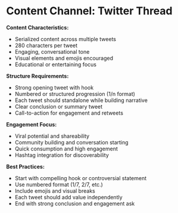 # Content Channel: Twitter Thread

**Content Characteristics:**
- Serialized content across multiple tweets
- 280 characters per tweet
- Engaging, conversational tone
- Visual elements and emojis encouraged
- Educational or entertaining focus

**Structure Requirements:**
- Strong opening tweet with hook
- Numbered or structured progression (1/n format)
- Each tweet should standalone while building narrative
- Clear conclusion or summary tweet
- Call-to-action for engagement and retweets

**Engagement Focus:**
- Viral potential and shareability
- Community building and conversation starting
- Quick consumption and high engagement
- Hashtag integration for discoverability

**Best Practices:**
- Start with compelling hook or controversial statement
- Use numbered format (1/7, 2/7, etc.)
- Include emojis and visual breaks
- Each tweet should add value independently
- End with strong conclusion and engagement ask